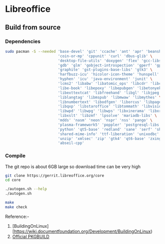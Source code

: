 # Libreoffice

## Build from source

### Dependencies
```sh
sudo pacman -S --needed 'base-devel' 'git' 'ccache' 'ant' 'apr' 'beanshell' 'bluez-libs' 'clucene' \
                        'coin-or-mp' 'cppunit' 'curl' 'dbus-glib' \
                        'desktop-file-utils' 'doxygen' 'flex' 'gcc-libs' \
                        'gdb' 'glm' 'gobject-introspection' 'gperf' 'gpgme' \
                        'graphite' 'gst-plugins-base-libs' 'gtk3' \
                        'harfbuzz-icu' 'hicolor-icon-theme' 'hunspell' \
                        'hyphen' 'icu' 'java-environment' 'junit' \
                        'lcms2' 'libabw' 'libatomic_ops' 'libcdr' 'libcmis' \
                        'libe-book' 'libepoxy' 'libepubgen' 'libetonyek' \
                        'libexttextcat' 'libfreehand' 'libgl' 'libjpeg' \
                        'liblangtag' 'libmspub' 'libmwaw' 'libmythes' \
                        'libnumbertext' 'libodfgen' 'liborcus' 'libpagemaker' \
                        'libqxp' 'libstaroffice' 'libtommath' 'libvisio' \
                        'libwpd' 'libwpg' 'libwps' 'libxinerama' 'libxrandr' \
                        'libxslt' 'libzmf' 'lpsolve' 'mariadb-libs' \
                        'mdds' 'nasm' 'neon' 'nspr' 'nss' 'pango' \
                        'plasma-framework5' 'poppler' 'postgresql-libs' \
                        'python' 'qt5-base' 'redland' 'sane' 'serf' 'sh' \
                        'shared-mime-info' 'ttf-liberation' 'unixodbc' \
                        'unzip' 'xmlsec' 'zip' 'gtk4' 'qt6-base' 'zxing-cpp' \
                        'abseil-cpp'
```

### Compile 

The git repo is about 6GB large so download time can be very high
```sh
git clone https://gerrit.libreoffice.org/core
cd core
```

```sh
./autogen.sh --help
./autogen.sh
```

```sh
make
make check
```


Reference:-
1. [BuildingOnLinux][https://wiki.documentfoundation.org/Development/BuildingOnLinux)
2. [Official PKGBUILD](https://gitlab.archlinux.org/archlinux/packaging/packages/libreoffice-fresh/-/blob/main/PKGBUILD)

